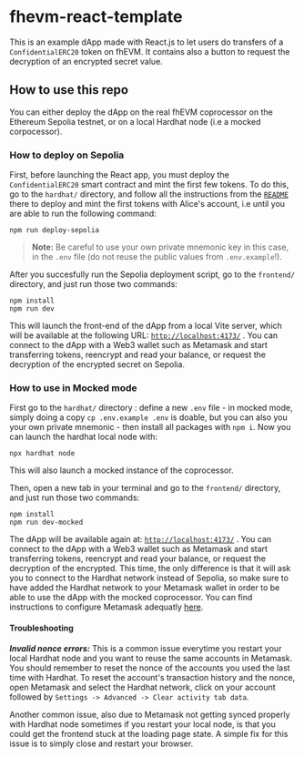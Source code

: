 # fhevm-react-template

This is an example dApp made with React.js to let users do transfers of a `ConfidentialERC20` token on fhEVM. It contains also a button to request the decryption of an encrypted secret value.

## How to use this repo

You can either deploy the dApp on the real fhEVM coprocessor on the Ethereum Sepolia testnet, or on a local Hardhat node (i.e a mocked corpocessor).

### How to deploy on Sepolia

First, before launching the React app, you must deploy the `ConfidentialERC20` smart contract and mint the first few tokens.
To do this, go to the `hardhat/` directory, and follow all the instructions from the [`README`](/hardhat/README.md) there to deploy and mint the first tokens with Alice's account, i.e until you are able to run the following command:

```
npm run deploy-sepolia
```

> **Note:** Be careful to use your own private mnemonic key in this case, in the `.env` file (do not reuse the public values from `.env.example`!).

After you succesfully run the Sepolia deployment script, go to the `frontend/` directory, and just run those two commands:

```
npm install
npm run dev
```

This will launch the front-end of the dApp from a local Vite server, which will be available at the following URL: [`http://localhost:4173/`](http://localhost:4173/) . You can connect to the dApp with a Web3 wallet such as Metamask and start transferring tokens, reencrypt and read your balance, or request the decryption of the encrypted secret on Sepolia.

### How to use in Mocked mode

First go to the `hardhat/` directory : define a new `.env` file - in mocked mode, simply doing a copy `cp .env.example .env` is doable, but you can also you your own private mnemonic - then install all packages with
`npm i`. Now you can launch the hardhat local node with:

```
npx hardhat node
```

This will also launch a mocked instance of the coprocessor.

Then, open a new tab in your terminal and go to the `frontend/` directory, and just run those two commands:

```
npm install
npm run dev-mocked
```

The dApp will be available again at: [`http://localhost:4173/`](http://localhost:4173/) . You can connect to the dApp with a Web3 wallet such as Metamask and start transferring tokens, reencrypt and read your balance, or request the decryption of the encrypted. This time, the only difference is that it will ask you to connect to the Hardhat network instead of Sepolia, so make sure to have added the Hardhat network to your Metamask wallet in order to be able to use the dApp with the mocked coprocessor. You can find instructions to configure Metamask adequatly [here](https://support.chainstack.com/hc/en-us/articles/4408642503449-Using-MetaMask-with-a-Hardhat-node).

#### Troubleshooting

**_Invalid nonce errors:_** This is a common issue everytime you restart your local Hardhat node and you want to reuse the same accounts in Metamask. You should remember to reset the nonce of the accounts you used the last time with Hardhat. To reset the account's transaction history and the nonce, open Metamask and select the Hardhat network, click on your account followed by `Settings -> Advanced -> Clear activity tab data`.

Another common issue, also due to Metamask not getting synced properly with Hardhat node sometimes if you restart your local node, is that you could get the frontend stuck at the loading page state. A simple fix for this issue is to simply close and restart your browser.

